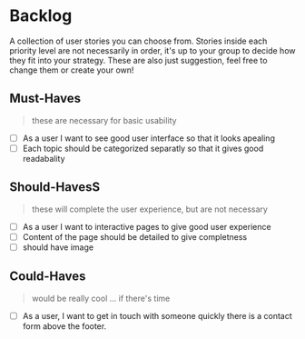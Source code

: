 # Backlog

A collection of user stories you can choose from. Stories inside each priority
level are not necessarily in order, it's up to your group to decide how they fit
into your strategy. These are also just suggestion, feel free to change them or
create your own!

## Must-Haves

> these are necessary for basic usability

- [ ] As a user I want to see good user interface so that it looks apealing
- [ ] Each topic should be categorized separatly so that it gives good
      readabality

## Should-HavesS

> these will complete the user experience, but are not necessary

- [ ] As a user I want to interactive pages to give good user experience
- [ ] Content of the page should be detailed to give completness
- [ ] should have image

## Could-Haves

> would be really cool ... if there's time

- [ ] As a user, I want to get in touch with someone quickly there is a contact
      form above the footer.
